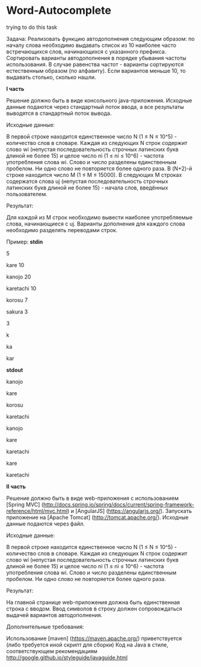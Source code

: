 # Word-Autocomplete

trying to do this task

Задача:
Реализовать функцию автодополнения следующим образом: по началу слова необходимо выдавать список из 10 наиболее часто встречающихся слов, начинающихся с указанного префикса. Сортировать варианты автодополнения в порядке убывания частоты использования. В случае равенства частот - варианты сортируются естественным образом (по алфавиту). Если вариантов меньше 10, то выдавать столько, сколько нашли.

**I часть**

Решение должно быть в виде консольного java-приложения. Исходные данные подаются через стандартный поток ввода, а все результаты выводятся в стандартный поток вывода.

Исходные данные:

В первой строке находится единственное число N (1 ≤ N ≤ 10^5) - количество слов в словаре. Каждая из следующих N строк содержит слово wi (непустая последовательность строчных латинских букв длиной не более 15) и целое число ni (1 ≤ ni ≤ 10^6) - частота употребления слова wi. Слово и число разделены единственным пробелом. Ни одно слово не повторяется более одного раза. В (N+2)-й строке находится число M (1 ≤ M ≤ 15000). В следующих M строках содержатся слова uj (непустая последовательность строчных латинских букв длиной не более 15) - начала слов, введённых пользователем.

Результат:

Для каждой из M строк необходимо вывести наиболее употребляемые слова, начинающиеся с uj. Варианты дополнения для каждого слова необходимо разделять переводами строк.

Пример:
**stdin**

5

kare 10

kanojo 20

karetachi 10

korosu 7

sakura 3

3

k

ka

kar

**stdout**

kanojo

kare

korosu

karetachi

kanojo

kare

karetachi

kare

karetachi


**II часть**

Решение должно быть в виде web-приложения с использованием [Spring MVC] (http://docs.spring.io/spring/docs/current/spring-framework-reference/html/mvc.html) и [AngularJS] (https://angularjs.org/). Запускать приложение на [Apache Tomcat] (http://tomcat.apache.org/). Исходные данные подаются через файл.

Исходные данные:

В первой строке находится единственное число N (1 ≤ N ≤ 10^5) - количество слов в словаре. Каждая из следующих N строк содержит слово wi (непустая последовательность строчных латинских букв длиной не более 15) и целое число ni (1 ≤ ni ≤ 10^6) - частота употребления слова wi. Слово и число разделены единственным пробелом. Ни одно слово не повторяется более одного раза.

Результат:

На главной странице web-приложения должна быть единственная строка с вводом. Ввод символов в строку должен сопровождаться выдачей вариантов автодополнения.

Дополнительные требования:

Использование [maven] (https://maven.apache.org/) приветствуется (либо требуется иной скрипт для сборки)
Код на Java в стиле, соответствующем рекомендациям http://google.github.io/styleguide/javaguide.html
